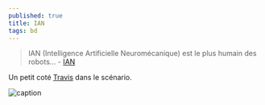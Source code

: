 ```yaml
---
published: true
title: IAN
tags: bd
---
```

> IAN (Intelligence Artificielle Neuromécanique) est le plus humain des robots... - [IAN](https://www.bedetheque.com/serie-6640-BD-Ian.html)

Un petit coté [Travis](https://www.bedetheque.com/BD-Travis-Tome-1-Huracan-1066.html) dans le scénario.

![caption](https://www.bedetheque.com/media/Couvertures/Couv_26739.jpg)

